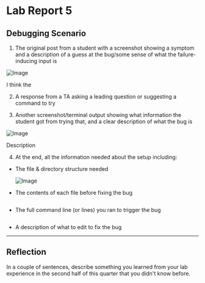 # Lab Report 5

## Debugging Scenario
1) The original post from a student with a screenshot showing a symptom and a description of a guess at the bug/some sense of what the failure-inducing input is

![Image]()

I think the 

2) A response from a TA asking a leading question or suggesting a command to try

3) Another screenshot/terminal output showing what information the student got from trying that, and a clear description of what the bug is

![Image]()

Description

4) At the end, all the information needed about the setup including:
* The file & directory structure needed

  ![Image]()
* The contents of each file before fixing the bug
  ```

  ```
* The full command line (or lines) you ran to trigger the bug
  ```

  ```
* A description of what to edit to fix the bug
  
---
## Reflection
In a couple of sentences, describe something you learned from your lab experience in the second half of this quarter that you didn't know before.
